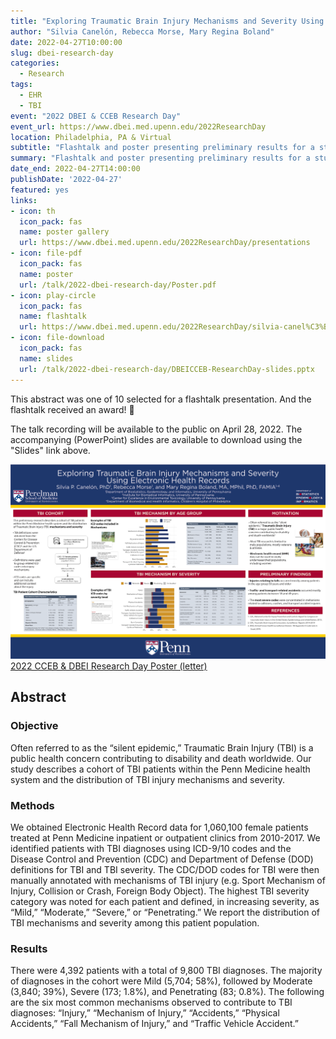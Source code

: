 ```yaml
---
title: "Exploring Traumatic Brain Injury Mechanisms and Severity Using Electronic Health Records"
author: "Silvia Canelón, Rebecca Morse, Mary Regina Boland"
date: 2022-04-27T10:00:00
slug: dbei-research-day
categories:
  - Research
tags:
  - EHR
  - TBI
event: "2022 DBEI & CCEB Research Day"
event_url: https://www.dbei.med.upenn.edu/2022ResearchDay
location: Philadelphia, PA & Virtual
subtitle: "Flashtalk and poster presenting preliminary results for a study on TBI among female patients at Penn Medicine"
summary: "Flashtalk and poster presenting preliminary results for a study on TBI among female patients at Penn Medicine"
date_end: 2022-04-27T14:00:00
publishDate: '2022-04-27'
featured: yes
links:
- icon: th
  icon_pack: fas
  name: poster gallery
  url: https://www.dbei.med.upenn.edu/2022ResearchDay/presentations
- icon: file-pdf
  icon_pack: fas
  name: poster
  url: /talk/2022-dbei-research-day/Poster.pdf
- icon: play-circle
  icon_pack: fas
  name: flashtalk
  url: https://www.dbei.med.upenn.edu/2022ResearchDay/silvia-canel%C3%B3n
- icon: file-download
  icon_pack: fas
  name: slides
  url: /talk/2022-dbei-research-day/DBEICCEB-ResearchDay-slides.pptx
---
```


This abstract was one of 10 selected for a flashtalk presentation. And the flashtalk received an award! 🎉 

The talk recording will be available to the public on April 28, 2022. The accompanying (PowerPoint) slides are available to download using the "Slides" link above.

![Poster thumbnail](PosterThumbnail.png)
[2022 CCEB & DBEI Research Day Poster (letter)](PosterLetter.pdf)

## Abstract

### Objective

Often referred to as the “silent epidemic,” Traumatic Brain Injury (TBI) is a public health concern contributing to disability and death worldwide. Our study describes a cohort of TBI patients within the Penn Medicine health system and the distribution of TBI injury mechanisms and severity.

### Methods 

We obtained Electronic Health Record data for 1,060,100 female patients treated at Penn Medicine inpatient or outpatient clinics from 2010-2017. We identified patients with TBI diagnoses using ICD-9/10 codes and the Disease Control and Prevention (CDC) and Department of Defense (DOD) definitions for TBI and TBI severity. The CDC/DOD codes for TBI were then manually annotated with mechanisms of TBI injury (e.g. Sport Mechanism of Injury, Collision or Crash, Foreign Body Object). The highest TBI severity category was noted for each patient and defined, in increasing severity, as “Mild,” “Moderate,” “Severe,” or “Penetrating.” We report the distribution of TBI mechanisms and severity among this patient population.

### Results

There were 4,392 patients with a total of 9,800 TBI diagnoses. The majority of diagnoses in the cohort were Mild (5,704; 58%), followed by Moderate (3,840; 39%), Severe (173; 1.8%), and Penetrating (83; 0.8%). The following are the six most common mechanisms observed to contribute to TBI diagnoses: “Injury,” “Mechanism of Injury,” “Accidents,” “Physical Accidents,” “Fall Mechanism of Injury,” and “Traffic Vehicle Accident.”

